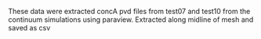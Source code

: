 These data were extracted concA pvd files from test07 and test10 from the continuum simulations using paraview.
Extracted along midline of mesh and saved as csv


